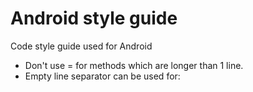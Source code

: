 # Android style guide
Code style guide used for Android
* Don't use = for methods which are longer than 1 line.
* Empty line separator can be used for:
